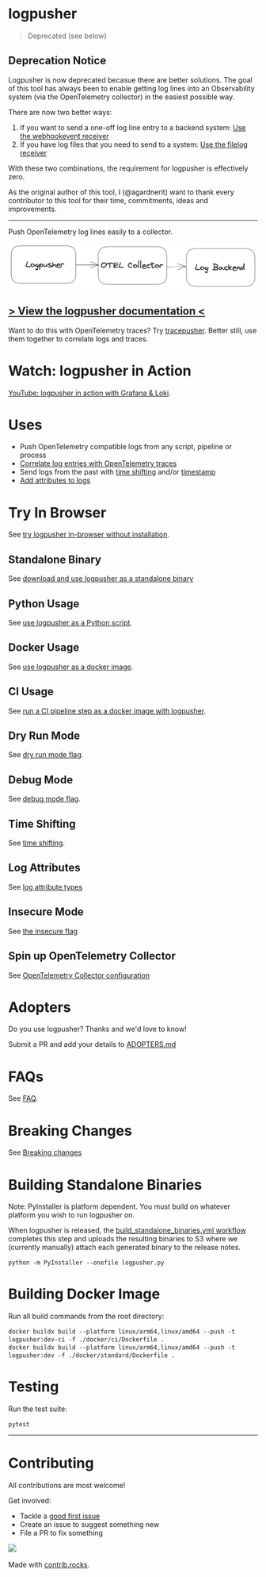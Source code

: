 # logpusher

> Deprecated (see below)

## Deprecation Notice
Logpusher is now deprecated becasue there are better solutions. The goal of this tool has always been to enable getting log lines into an Observability system (via the OpenTelemetry collector) in the easiest possible way.

There are now two better ways:

1. If you want to send a one-off log line entry to a backend system: [Use the webhookevent receiver](https://youtu.be/FdY4PY8JEnU)
1. If you have log files that you need to send to a system: [Use the filelog receiver](https://youtu.be/Jqocv1UYn6Y)

With these two combinations, the requirement for logpusher is effectively zero.

As the original author of this tool, I (@agardnerit) want to thank every contributor to this tool for their time, commitments, ideas and improvements.

----------------------------------------------------------------------------------------------------------------

Push OpenTelemetry log lines easily to a collector.

![logpusher architecture](./assets/architecture.png)

## [> View the logpusher documentation <](https://agardnerit.github.io/logpusher)

Want to do this with OpenTelemetry traces? Try [tracepusher](http://agardnerit.github.io/tracepusher/). Better still, use them together to correlate logs and traces.

# Watch: logpusher in Action
[YouTube: logpusher in action with Grafana & Loki](https://www.youtube.com/watch?v=-z6THmR_jvQ).

# Uses

- Push OpenTelemetry compatible logs from any script, pipeline or process
- [Correlate log entries with OpenTelemetry traces](https://agardnerit.github.io/logpusher/reference/correlating-logs-to-traces)
- Send logs from the past with [time shifting](https://agardnerit.github.io/logpusher/reference/time-shift) and/or [timestamp](https://agardnerit/github.io/logpusher/reference/timestamp)
- [Add attributes to logs](https://agardnerit.github.io/logpusher/reference/attribute-types)

# Try In Browser

See [try logpusher in-browser without installation](https://agardnerit.github.io/logpusher/try/).

## Standalone Binary

See [download and use logpusher as a standalone binary](https://agardnerit.github.io/tracepusher/usage/standalone.md)

## Python Usage

See [use logpusher as a Python script](https://agardnerit.github.io/logpusher/usage/python).


## Docker Usage

See [use logpusher as a docker image](https://agardnerit.github.io/logpusher/usage/docker/).

## CI Usage

See [run a CI pipeline step as a docker image with logpusher](https://agardnerit.github.io/logpusher/usage/ci).

## Dry Run Mode

See [dry run mode flag](https://agardnerit.github.io/logpusher/reference/dry-run-mode/).

## Debug Mode

See [debug mode flag](https://agardnerit.github.io/logpusher/reference/debug-mode/).

## Time Shifting

See [time shifting](https://agardnerit.github.io/logpusher/reference/time-shifting/).

## Log Attributes

See [log attribute types](https://agardnerit.github.io/logpusher/reference/attribute-types/)

## Insecure Mode

See [the insecure flag](https://agardnerit.github.io/logpusher/reference/insecure-flag/)

## Spin up OpenTelemetry Collector

See [OpenTelemetry Collector configuration](https://agardnerit.github.io/logpusher/reference/otel-col)

# Adopters

Do you use logpusher? Thanks and we'd love to know!

Submit a PR and add your details to [ADOPTERS.md](ADOPTERS.md)

# FAQs

See [FAQ](https://agardnerit.github.io/logpusher/faq).

# Breaking Changes

See [Breaking changes](https://agardnerit.github.io/logpusher/breaking-changes)

# Building Standalone Binaries

Note: PyInstaller is platform dependent. You must build on whatever platform you wish to run logpusher on.

When logpusher is released, the [build_standalone_binaries.yml workflow](.github/workflows/build_standalone_binaries.yml) completes this step and uploads the resulting binaries to S3 where we (currently manually) attach each generated binary to the release notes.

```
python -m PyInstaller --onefile logpusher.py
```

# Building Docker Image

Run all build commands from the root directory:

```
docker buildx build --platform linux/arm64,linux/amd64 --push -t logpusher:dev-ci -f ./docker/ci/Dockerfile .
docker buildx build --platform linux/arm64,linux/amd64 --push -t logpusher:dev -f ./docker/standard/Dockerfile .
```

# Testing

Run the test suite:

```
pytest
```

----------------------

# Contributing

All contributions are most welcome!

Get involved:
- Tackle a [good first issue](https://github.com/agardnerIT/logpusher/issues?q=is%3Aopen+is%3Aissue+label%3A%22good+first+issue%22)
- Create an issue to suggest something new
- File a PR to fix something

<a href="https://github.com/agardnerit/logpusher/graphs/contributors">
  <img src="https://contrib.rocks/image?repo=agardnerit/logpusher" />
</a>

Made with [contrib.rocks](https://contrib.rocks).
